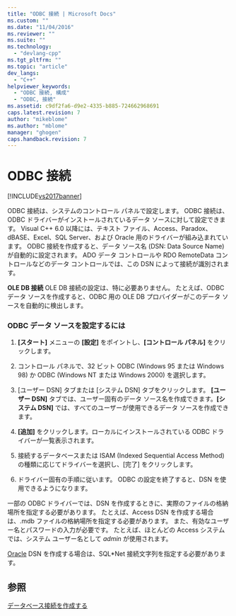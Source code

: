 ```yaml
---
title: "ODBC 接続 | Microsoft Docs"
ms.custom: ""
ms.date: "11/04/2016"
ms.reviewer: ""
ms.suite: ""
ms.technology: 
  - "devlang-cpp"
ms.tgt_pltfrm: ""
ms.topic: "article"
dev_langs: 
  - "C++"
helpviewer_keywords: 
  - "ODBC 接続, 構成"
  - "ODBC, 接続"
ms.assetid: c9df2fa6-d9e2-4335-b885-724662968691
caps.latest.revision: 7
author: "mikeblome"
ms.author: "mblome"
manager: "ghogen"
caps.handback.revision: 7
---
```

# ODBC 接続
[!INCLUDE[vs2017banner](../../assembler/inline/includes/vs2017banner.md)]

ODBC 接続は、システムのコントロール パネルで設定します。  ODBC 接続は、ODBC ドライバーがインストールされているデータ ソースに対して設定できます。  Visual C\+\+ 6.0 以降には、テキスト ファイル、Access、Paradox、dBASE、Excel、SQL Server、および Oracle 用のドライバーが組み込まれています。  ODBC 接続を作成すると、データ ソース名 \(DSN: Data Source Name\) が自動的に設定されます。  ADO データ コントロールや RDO RemoteData コントロールなどのデータ コントロールでは、この DSN によって接続が識別されます。  
  
 **OLE DB 接続** OLE DB 接続の設定は、特に必要ありません。  たとえば、ODBC データ ソースを作成すると、ODBC 用の OLE DB プロバイダーがこのデータ ソースを自動的に検出します。  
  
### ODBC データ ソースを設定するには  
  
1.  **\[スタート\]** メニューの **\[設定\]** をポイントし、**\[コントロール パネル\]** をクリックします。  
  
2.  コントロール パネルで、32 ビット ODBC \(Windows 95 または Windows 98\) か ODBC \(Windows NT または Windows 2000\) を選択します。  
  
3.  \[ユーザー DSN\] タブまたは \[システム DSN\] タブをクリックします。  **\[ユーザー DSN\]** タブでは、ユーザー固有のデータ ソース名を作成できます。**\[システム DSN\]** では、すべてのユーザーが使用できるデータ ソースを作成できます。  
  
4.  **\[追加\]** をクリックします。ローカルにインストールされている ODBC ドライバーが一覧表示されます。  
  
5.  接続するデータベースまたは ISAM \(Indexed Sequential Access Method\) の種類に応じてドライバーを選択し、\[完了\] をクリックします。  
  
6.  ドライバー固有の手順に従います。  ODBC の設定を終了すると、DSN を使用できるようになります。  
  
 一部の ODBC ドライバーでは、DSN を作成するときに、実際のファイルの格納場所を指定する必要があります。  たとえば、Access DSN を作成する場合は、.mdb ファイルの格納場所を指定する必要があります。  また、有効なユーザー名とパスワードの入力が必要です。  たとえば、ほとんどの Access システムでは、システム ユーザー名として *admin* が使用されます。  
  
 [Oracle](../../data/ado-rdo/oracle-connections.md) DSN を作成する場合は、SQL\*Net 接続文字列を指定する必要があります。  
  
## 参照  
 [データベース接続を作成する](../Topic/Creating%20Database%20Connections.md)